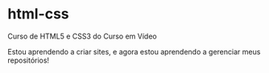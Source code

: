 # html-css
 Curso de HTML5 e CSS3 do Curso em Vídeo

Estou aprendendo a criar sites, e agora estou aprendendo a gerenciar meus repositórios!